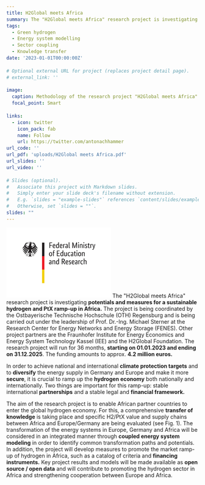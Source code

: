 ```yaml
---
title: H2Global meets Africa
summary: The "H2Global meets Africa" research project is investigating potentials and measures for a sustainable hydrogen and PtX ramp-up in Africa. The project is being coordinated by the Ostbayerische Technische Hochschule (OTH) Regensburg and is being carried out under the leadership of Prof. Dr.-Ing. Michael Sterner at the Research Center for Energy Networks and Energy Storage (FENES). Other project partners are the Fraunhofer Institute for Energy Economics and Energy System Technology Kassel (IEE) and the H2Global Foundation. The research project will run for 36 months, starting on 01.01.2023 and ending on 31.12.2025. The funding amounts to approx. 4.2 million euros.
tags:
  - Green hydrogen
  - Energy system modelling
  - Sector coupling
  - Knowledge transfer
date: '2023-01-01T00:00:00Z'

# Optional external URL for project (replaces project detail page).
# external_link: ''

image:
  caption: Methodology of the research project "H2Global meets Africa"
  focal_point: Smart

links:
  - icon: twitter
    icon_pack: fab
    name: Follow
    url: https://twitter.com/antonachhammer
url_code: ''
url_pdf: 'uploads/H2Global meets Africa.pdf'
url_slides: ''
url_video: ''

# Slides (optional).
#   Associate this project with Markdown slides.
#   Simply enter your slide deck's filename without extension.
#   E.g. `slides = "example-slides"` references `content/slides/example-slides.md`.
#   Otherwise, set `slides = ""`.
slides: ""
---
```

![The project is sponsored by the Federal Ministry of Education and Research](images.png)
The "H2Global meets Africa" research project is investigating **potentials and measures for a sustainable hydrogen and PtX ramp-up in Africa.** The project is being coordinated by the Ostbayerische Technische Hochschule (OTH) Regensburg and is being carried out under the leadership of Prof. Dr.-Ing. Michael Sterner at the Research Center for Energy Networks and Energy Storage (FENES). Other project partners are the Fraunhofer Institute for Energy Economics and Energy System Technology Kassel (IEE) and the H2Global Foundation. The research project will run for 36 months, **starting on 01.01.2023 and ending on 31.12.2025**. The funding amounts to approx. **4.2 million euros.**

In order to achieve national and international **climate protection targets** and to **diversify** the energy supply in Germany and Europe and make it more **secure**, it is crucial to ramp up the **hydrogen economy** both nationally and internationally. Two things are important for this ramp-up: stable international **partnerships** and a stable legal and **financial framework.**

The aim of the research project is to enable African partner countries to enter the global hydrogen economy. For this, a comprehensive **transfer of knowledge** is taking place and specific H2/PtX value and supply chains between Africa and Europe/Germany are being evaluated (see Fig. 1). The transformation of the energy systems in Europe, Germany and Africa will be considered in an integrated manner through **coupled energy system modeling** in order to identify common transformation paths and potentials. In addition, the project will develop measures to promote the market ramp-up of hydrogen in Africa, such as a catalog of criteria and **financing instruments.** Key project results and models will be made available as **open source / open data** and will contribute to promoting the hydrogen sector in Africa and strengthening cooperation between Europe and Africa.
